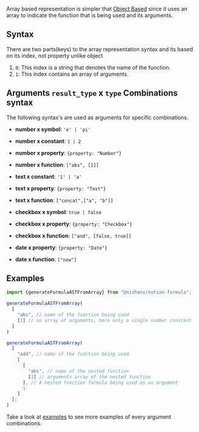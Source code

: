 Array based representation is simpler that [Object Based](./Object%20Representation) since it uses an array to indicate the function that is being used and its arguments.

## Syntax

There are two parts(keys) to the array representation syntax and its based on its index, not property unlike object 

1. `0`: This index is a string that denotes the name of the function.
2. `1`: This index contains an array of arguments.

## Arguments `result_type` x `type` Combinations syntax

The following syntax's are used as arguments for specific combinations.

* **number x symbol**: `'e' | 'pi'`
* **number x constant**: `1 | 2`
* **number x property**: `{property: "Number"}`
* **number x function**: `["abs", [1]]`

* **text x constant**: `'1' | 'a'`
* **text x property**: `{property: "Text"}`
* **text x function**: `["concat",["a", "b"]]`

* **checkbox x symbol**: `true | false`
* **checkbox x property**: `{property: "Checkbox"}`
* **checkbox x function**: `["and", [false, true]]`

* **date x property**: `{property: "Date"}`
* **date x function**: `["now"]`

## Examples

```ts
import {generateFormulaASTFromArray} from "@nishans/notion-formula";

generateFormulaASTFromArray(
  [
    "abs", // name of the function being used
    [1] // an array of arguments, here only a single number constant
  ]
)

generateFormulaASTFromArray(
  [
    "add", // name of the function being used
    [
      [
        "abs", // name of the nested function
        [1] // arguments array of the nested function
      ], // A nested function formula being used as an argument
      1
    ]
  ];
)
```

Take a look at [examples](../Examples/) to see more examples of every argument combinations.